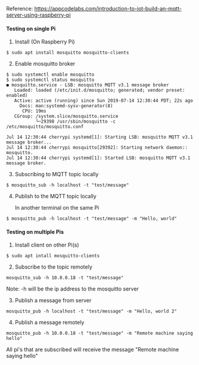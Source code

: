 Reference: https://appcodelabs.com/introduction-to-iot-build-an-mqtt-server-using-raspberry-pi

#### Testing on single Pi

1. Install (On Raspberry Pi)

```
$ sudo apt install mosquitto mosquitto-clients
```

2. Enable mosquitto broker

```
$ sudo systemctl enable mosquitto
$ sudo systemctl status mosquitto
● mosquitto.service - LSB: mosquitto MQTT v3.1 message broker
   Loaded: loaded (/etc/init.d/mosquitto; generated; vendor preset: enabled)
   Active: active (running) since Sun 2019-07-14 12:30:44 PDT; 22s ago
     Docs: man:systemd-sysv-generator(8)
      CPU: 19ms
   CGroup: /system.slice/mosquitto.service
           └─29398 /usr/sbin/mosquitto -c /etc/mosquitto/mosquitto.conf

Jul 14 12:30:44 cherrypi systemd[1]: Starting LSB: mosquitto MQTT v3.1 message broker...
Jul 14 12:30:44 cherrypi mosquitto[29392]: Starting network daemon:: mosquitto.
Jul 14 12:30:44 cherrypi systemd[1]: Started LSB: mosquitto MQTT v3.1 message broker.
```

3. Subscribing to MQTT topic locally

```
$ mosquitto_sub -h localhost -t "test/message"
```

4. Publish to the MQTT topic locally

   In another terminal on the same Pi

```
$ mosquitto_pub -h localhost -t "test/message" -m "Hello, world"
```



#### Testing on multiple Pis

1. Install client on other Pi(s)

```
$ sudo apt intall mosquitto-clients
```

2. Subscribe to the topic remotely

```
mosquitto_sub -h 10.0.0.18 -t "test/message"
```

Note: -h will be the ip address to the mosquitto server

3. Publish a message from server

```
mosquitto_pub -h localhost -t "test/message" -m "Hello, world 2"
```

4.  Publish a message remotely

```
mosquitto_pub -h 10.0.0.18 -t "test/message" -m "Remote machine saying hello"
```

All pi's that are subscribed will receive the message "Remote machine saying hello"